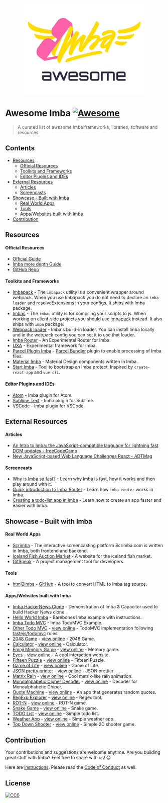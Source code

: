 <p align="center">
	<a href="http://imba.io" align="center" target="_blank">
		<img width="400" src="./icon/imba-awesome-logo.min.svg">
	</a>
</p>

# Awesome Imba [![Awesome](https://cdn.rawgit.com/sindresorhus/awesome/d7305f38d29fed78fa85652e3a63e154dd8e8829/media/badge.svg)](https://github.com/sindresorhus/awesome)

> A curated list of awesome Imba frameworks, libraries, software and resources


## Contents

- [Resources](#resources)
	- [Official Resources](#official-resources)
	- [Toolkits and Frameworks](#toolkits-and-frameworks)
	- [Editor Plugins and IDEs](#editor-plugins-and-ides)
- [External Resources](#external-resources)
	- [Articles](#articles)
	- [Screencasts](#screencasts)
- [Showcase - Built with Imba](#showcase---built-with-imba)
	- [Real World Apps](#real-world-apps)
	- [Tools](#tools)
	- [Apps/Websites built with Imba](#appswebsites-built-with-imba)
- [Contribution](#contribution)

## Resources

#### Official Resources

- [Official Guide](http://imba.io)
- [Imba more depth Guide](https://imba.github.io/imba-guide/)
- [GitHub Repo](https://github.com/imba/imba)

#### Toolkits and Frameworks

- [Imbapack](https://github.com/imba/imba/blob/master/bin/imbapack) - The `imbapack` utility is a convenient wrapper around webpack. When you use Imbapack you do not need to declare an `imba-loader` and resolveExtensions in your configs. It ships with Imba package.
- [Imbac](https://github.com/imba/imba/blob/master/bin/imbac) - The `imbac` utility is for compiling your scripts to js. When working on client-side projects you should use [imbapack](https://github.com/imba/imba/blob/master/bin/imbapack) instead. It also ships with `imba` package.
- [Webpack loader](https://github.com/imba/imba/blob/master/loader.js) - Imba's build-in loader. You can install Imba locally and in the webpack config you can set it to use that loader.
- [Imba Router](https://github.com/somebee/imba-router) - An Experimental Router for Imba.
- [UXA](https://github.com/somebee/uxa) - Experimental framework for Imba.
- [Parcel Plugin Imba](https://github.com/imba/parcel-plugin-imba) - [Parcel Bundler](https://parceljs.org/) plugin to enable 
processing of Imba files.
- [Material Imba](https://github.com/nathanjohnson320/material-imba) - Material Design components written in Imba.
- [Start Imba](https://github.com/athif23/start-imba) - Tool to bootstrap an Imba protect. Inspired by `create-react-app` and `vue-cli`.

#### Editor Plugins and IDEs

- [Atom](http://github.com/somebee/language-imba) - Imba plugin for Atom.
- [Sublime Text](http://github.com/somebee/sublime-imba) - Imba plugin for Sublime.
- [VSCode](http://github.com/somebee/vscode-imba) - Imba plugin for VSCode.

## External Resources

#### Articles

- [An Intro to Imba: the JavaScript-compatible language for lightning fast DOM updates - freeCodeCamp](https://medium.freecodecamp.org/introduction-to-imba-the-alternative-to-javascript-e2aa1e3d1769)
- [New JavaScript-based Web Language Challenges React - ADTMag](https://adtmag.com/articles/2016/01/14/imba-web-language.aspx)

#### Screencasts
- [Why is Imba so fast?](https://scrimba.com/p/pJkZsB/c6B9rAM) - Learn why Imba is fast, how it works and then play around with it.
- [Quick introduction to Imba Router](https://scrimba.com/playlist/pMvYcg) - Learn how `imba-router` works in Imba.
- [Creating a todo-list app in Imba](https://scrimba.com/p/pDzDSZ/cRvRMSB) - Learn how to create an app faster and easier with Imba.

## Showcase - Built with Imba

#### Real World Apps

- [Scrimba](http://scrimba.com) - The interactive screencasting platform Scrimba.com is written in Imba, both frontend and backend.
- [Iceland Fish Auction Market](https://rsf.is) - A website for the iceland fish market.
- [GitSpeak](https://gitspeak.com) - A project management tool for developers.

#### Tools

- [html2imba](http://konsumer.js.org/html2imba/) - [GitHub](https://github.com/konsumer/html2imba) - A tool to convert HTML to Imba tag source.

#### Apps/Websites built with Imba

- [Imba HackerNews Clone](https://github.com/SamirHodzic/imba-capacitor-hn) - Demonstration of Imba & Capacitor used to build Hacker News clone.
- [Hello World Imba](https://github.com/imba/hello-world-imba) - Barebones Imba example with instructions.
- [Imba Todo MVC](https://github.com/somebee/todomvc-imba) -  Imba TodoMVC Example.
- [Other Todo MVC](https://github.com/shapkarin/imba-todo) - [view online](https://shapkarin.github.io/imba-todo/) - TodoMVC implementation following [tastejs/todomvc](https://github.com/tastejs/todomvc) rules.
- [2048 Game](https://github.com/taw/imba-2048) - [view online](https://taw.github.io/imba-2048) - 2048 Game.
- [Calculator](https://github.com/taw/imba-calculator) - [view online](https://taw.github.io/imba-calculator)  - Calculator.
- [Emoji Memory Game](https://github.com/taw/imba-emoji-memory) - [view online](https://taw.github.io/imba-emoji-memory) - Memory game.
- [Eyes](https://github.com/taw/imba-eyes) - [view online](https://taw.github.io/imba-eyes) - A cool interaction website.
- [Fifteen Puzzle](https://github.com/taw/imba-fifteen) - [view online](https://taw.github.io/imba-fifteen) - Fifteen Puzzle.
- [Game of Life](https://github.com/taw/imba-game-of-life) - [view online](https://taw.github.io/imba-game-of-life) - Game of Life.
- [JSON pretty printer](https://github.com/taw/imba-json-beautifier) - [view online](https://taw.github.io/imba-json-beautifier) - JSON prettier.
- [Matrix Rain](https://github.com/taw/imba-matrix-rain) - [view online](https://taw.github.io/imba-matrix-rain) - Cool matrix-like rain animation.
- [Monoalphabetic Cipher Decoder](https://github.com/taw/imba-monoalphabetic) - [view online](https://taw.github.io/imba-monoalphabetic) - Decoder for Monoalphabetic Chiper.
- [Quote Machine](https://github.com/taw/imba-quote-machine) - [view online](https://taw.github.io/imba-quote-machine) - An app that generates random quotes.
- [RegExp Explorer](https://github.com/taw/imba-regexp-explorer) - [view online](https://taw.github.io/imba-regexp-explorer) - Regex tool.
- [ROT-N](https://github.com/taw/imba-rotn) - [view online](https://taw.github.io/imba-rotn) - ROT-N game.
- [Snake Game](https://github.com/taw/imba-snake) - [view online](https://taw.github.io/imba-snake) - Snake game.
- [TODO List](https://github.com/taw/imba-todo-list) - [view online](https://taw.github.io/imba-todo-list) - Simple todo list.
- [Weather App](https://github.com/taw/imba-weather) - [view online](https://taw.github.io/imba-weather) - Simple weather app.
- [Top Down Shooter](https://github.com/CassianoSF/imba-top-down-shooter) - [view online](https://cassianosf.github.io/imba-top-down-shooter/dist/index.html) - Simple 2D shooter game.

## Contribution
Your contributions and suggestions are welcome anytime. Are you building great stuff with Imba? Feel free to share with us! :blush:

Here are [instructions](./CONTRIBUTING.md). Please read the [Code of Conduct](.github/CODE_OF_CONDUCT.md) as well.

## License
[![CC0](http://mirrors.creativecommons.org/presskit/buttons/88x31/svg/cc-zero.svg)](http://creativecommons.org/publicdomain/zero/1.0/)

